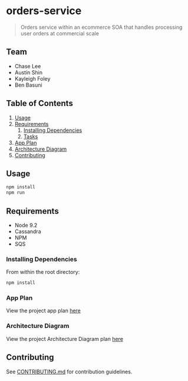 # orders-service

> Orders service within an ecommerce SOA that handles processing user orders at commercial scale

## Team

* Chase Lee
* Austin Shin
* Kayleigh Foley
* Ben Basuni

## Table of Contents

1. [Usage](#Usage)
1. [Requirements](#requirements)
   1. [Installing Dependencies](#installing-dependencies)
   1. [Tasks](#tasks)
1. [App Plan](#roadmap)
1. [Architecture Diagram](#Architecture-Diagram)
1. [Contributing](#contributing)

## Usage

```sh
npm install
npm run
```

## Requirements

* Node 9.2
* Cassandra
* NPM
* SQS

### Installing Dependencies

From within the root directory:

```sh
npm install
```

### App Plan

View the project app plan [here](https://docs.google.com/document/d/1oRRk7g_4DCMgJMwuvC3tTENw1iWPoHeU-kxoD4Ce78w/edit?usp=sharing)

### Architecture Diagram

View the project Architecture Diagram plan [here](https://www.lucidchart.com/documents/view/bfae8d8d-65d1-4c33-af72-2f5cb090e659)

## Contributing

See [CONTRIBUTING.md](CONTRIBUTING.md) for contribution guidelines.
